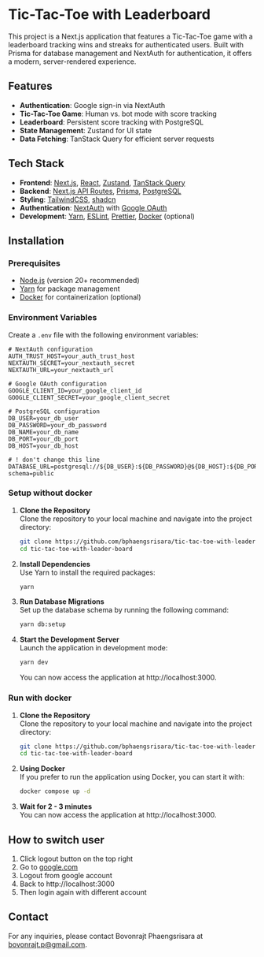 # Tic-Tac-Toe with Leaderboard

This project is a Next.js application that features a Tic-Tac-Toe game with a leaderboard tracking wins and streaks for authenticated users. Built with Prisma for database management and NextAuth for authentication, it offers a modern, server-rendered experience.

## Features

- **Authentication**: Google sign-in via NextAuth
- **Tic-Tac-Toe Game**: Human vs. bot mode with score tracking
- **Leaderboard**: Persistent score tracking with PostgreSQL
- **State Management**: Zustand for UI state
- **Data Fetching**: TanStack Query for efficient server requests

## Tech Stack

- **Frontend**: [Next.js](https://nextjs.org/), [React](https://react.dev/), [Zustand](https://docs.pmnd.rs/zustand/getting-started/introduction), [TanStack Query](https://tanstack.com/query/latest/docs/framework/react/overview)
- **Backend**: [Next.js API Routes](https://nextjs.org/docs/app/building-your-application/upgrading/app-router-migration#api-routes), [Prisma](https://www.prisma.io/), [PostgreSQL](https://www.postgresql.org/)
- **Styling**: [TailwindCSS](https://tailwindcss.com/), [shadcn](https://ui.shadcn.com/docs)
- **Authentication**: [NextAuth](https://authjs.dev/getting-started) with [Google OAuth](https://authjs.dev/getting-started/providers/google)
- **Development**: [Yarn](https://yarnpkg.com/), [ESLint](https://eslint.org/), [Prettier](https://prettier.io/), [Docker](https://www.docker.com/) (optional)

## Installation

### Prerequisites

- [Node.js](https://nodejs.org/) (version 20+ recommended)
- [Yarn](https://yarnpkg.com/) for package management
- [Docker](https://www.docker.com/) for containerization (optional)

### Environment Variables

Create a `.env` file with the following environment variables:

```plaintext
# NextAuth configuration
AUTH_TRUST_HOST=your_auth_trust_host
NEXTAUTH_SECRET=your_nextauth_secret
NEXTAUTH_URL=your_nextauth_url

# Google OAuth configuration
GOOGLE_CLIENT_ID=your_google_client_id
GOOGLE_CLIENT_SECRET=your_google_client_secret

# PostgreSQL configuration
DB_USER=your_db_user
DB_PASSWORD=your_db_password
DB_NAME=your_db_name
DB_PORT=your_db_port
DB_HOST=your_db_host

# ! don't change this line
DATABASE_URL=postgresql://${DB_USER}:${DB_PASSWORD}@${DB_HOST}:${DB_PORT}/${DB_NAME}?schema=public
```

### Setup without docker

1. **Clone the Repository**  
   Clone the repository to your local machine and navigate into the project directory:

   ```bash
   git clone https://github.com/bphaengsrisara/tic-tac-toe-with-leader-board.git
   cd tic-tac-toe-with-leader-board
   ```

2. **Install Dependencies**  
   Use Yarn to install the required packages:

   ```bash
   yarn
   ```

3. **Run Database Migrations**  
   Set up the database schema by running the following command:

   ```bash
   yarn db:setup
   ```

4. **Start the Development Server**  
   Launch the application in development mode:

   ```bash
   yarn dev
   ```

   You can now access the application at http://localhost:3000.

### Run with docker

1. **Clone the Repository**  
   Clone the repository to your local machine and navigate into the project directory:

   ```bash
   git clone https://github.com/bphaengsrisara/tic-tac-toe-with-leader-board.git
   cd tic-tac-toe-with-leader-board
   ```

2. **Using Docker**  
   If you prefer to run the application using Docker, you can start it with:

   ```bash
   docker compose up -d
   ```

3. **Wait for 2 - 3 minutes**  
   You can now access the application at http://localhost:3000.

## How to switch user
1. Click logout button on the top right
2. Go to [google.com](https://www.google.com/)
3. Logout from google account
4. Back to http://localhost:3000
5. Then login again with different account

## Contact

For any inquiries, please contact Bovonrajt Phaengsrisara at bovonrajt.p@gmail.com.
